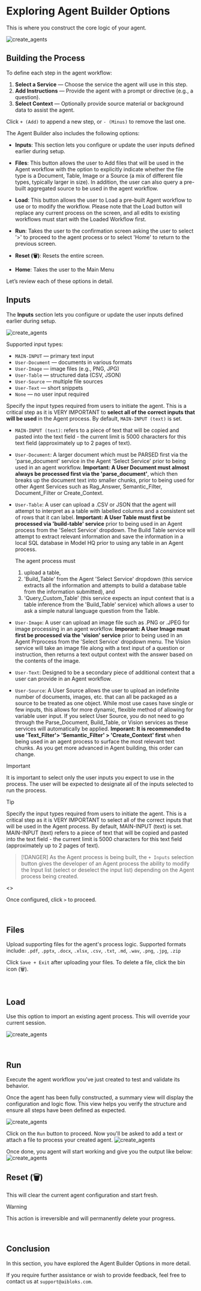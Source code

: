 # Exploring Agent Builder Options
This is where you construct the core logic of your agent.

![create_agents](agent/builder.png)

## Building the Process
To define each step in the agent workflow:

1. **Select a Service** — Choose the service the agent will use in this step.
2. **Add Instructions** — Provide the agent with a prompt or directive (e.g., a question).
3. **Select Context** — Optionally provide source material or background data to assist the agent.

Click `+ (Add)` to append a new step, or `- (Minus)` to remove the last one.

The Agent Builder also includes the following options:
- **Inputs**: This section lets you configure or update the user inputs defined earlier during setup.

- **Files**: This button allows the user to Add files that will be used in the Agent workflow with the option to explicitly indicate whether the file type is a Document, Table, Image or a Source (a mix of different file types, typically larger in size). In addition, the user can also query a pre-built aggregated source to be used in the agent workflow.

- **Load**: This button allows the user to Load a pre-built Agent workflow to use or to modify the workflow. Please note that the Load button will replace any current process on the screen, and all edits to existing workflows must start with the Loaded Workflow first.
  
- **Run**: Takes the user to the confirmation screen asking the user to select '>' to proceed to the agent process or to select 'Home' to return to the previous screen.
  
- **Reset (🗑️)**: Resets the entire screen.
  
- **Home**: Takes the user to the Main Menu

Let’s review each of these options in detail.

## Inputs
The **Inputs** section lets you configure or update the user inputs defined earlier during setup. 

![create_agents](agent/inputs.png)

Supported input types:
- `MAIN-INPUT` — primary text input
- `User-Document` — documents in various formats
- `User-Image` — image files (e.g., PNG, JPG)
- `User-Table` — structured data (CSV, JSON)
- `User-Source` — multiple file sources
- `User-Text` — short snippets
- `None` — no user input required

Specify the input types required from users to initiate the agent. This is a critical step as it is VERY IMPORTANT to **select all of the correct inputs that will be used** in the Agent process. By default, `MAIN-INPUT (text)` is set. 

- `MAIN-INPUT (text)`: refers to a piece of text that will be copied and pasted into the text field - the current limit is 5000 characters for this text field (approximately up to 2 pages of text).

- `User-Document`: A larger document which must be PARSED first via the 'parse_document' service in the Agent 'Select Service' prior to being used in an agent workflow. **Important: A User Document must almost always be processed first via the 'parse_document'**, which then breaks up the document text into smaller chunks, prior to being used for other Agent Services such as Rag_Answer, Semantic_Filter, Document_Filter or Create_Context.
     
- `User-Table`: A user can upload a .CSV or JSON that the agent will attempt to interpret as a table with labelled columns and a consistent set of rows that it can label. **Important: A User Table must first be processed via 'build-table' service** prior to being used in an Agent process from the 'Select Service' dropdown. The Build Table service will attempt to extract relevant information and save the information in a local SQL database in Model HQ prior to using any table in an Agent process.

  The agent process must 
    1) upload a table, 
    2) 'Build_Table' from the Agent 'Select Service' dropdown (this service extracts all the information and attempts to build a database table from the information submitted), and 
    3) 'Query_Custom_Table' (this service expects an input context that is a table inference from the 'Build_Table' service) which allows a user to ask a simple natural language question from the Table.
     
- `User-Image`: A user can upload an image file such as .PNG or .JPEG for image processing in an agent workflow. **Imporant: A User Image must first be processed via the 'vision' service** prior to being used in an Agent Prprocess from the 'Select Service' dropdown menu. The Vision service will take an image file along with a text input of a question or instruction, then returns a text output context with the answer based on the contents of the image.
     
- `User-Text`: Designed to be a secondary piece of additional context that a user can provide in an Agent workflow.
     
- `User-Source`: A User Source allows the user to upload an indefinite number of documents, images, etc. that can all be packaged as a source to be treated as one object. While most use cases have single or few inputs, this allows for more dynamic, flexible method of allowing for variable user input. If you select User Source, you do not need to go through the Parse_Document, Build_Table, or Vision services as these services will automatically be applied. **Imporant: It is recommended to use 'Text_Filter'> 'Semantic_Filter' > 'Create_Context' first** when being used in an agent process to surface the most relevant text chunks. As you get more advanced in Agent building, this order can change.

> [!IMPORTANT]
> It is important to select only the user inputs you expect to use in the process. The user will be expected to designate all of the inputs selected to run the process.

> [!Tip]
> Specify the input types required from users to initiate the agent. This is a critical step as it is VERY IMPORTANT to select all of the correct inputs that will be used in the Agent process. By default, MAIN-INPUT (text) is set. MAIN-INPUT (text) refers to a piece of text that will be copied and pasted into the text field - the current limit is 5000 characters for this text field (approximately up to 2 pages of text).

> [!DANGER]
> As the Agent process is being built, the `+ Inputs` selection button gives the developer of an Agent process the ability to modify the Input list (select or deselect the input list) depending on the Agent process being created.

<<SERVICE TABLE HERE>>

Once configured, click `>` to proceed.



&nbsp;

## Files
Upload supporting files for the agent's process logic. Supported formats include:
`.pdf`, `.pptx`, `.docx`, `.xlsx`, `.csv`, `.txt`, `.md`, `.wav`, `.png`, `.jpg`, `.zip`

Click `Save + Exit` after uploading your files. To delete a file, click the bin icon (🗑️).

&nbsp;


## Load
Use this option to import an existing agent process. This will override your current session.

![create_agents](agent/load.png)

&nbsp;

## Run
Execute the agent workflow you've just created to test and validate its behavior.

Once the agent has been fully constructed, a summary view will display the configuration and logic flow. This view helps you verify the structure and ensure all steps have been defined as expected.

![create_agents](agent/finalDemo.png)

Click on the `Run` button to proceed. Now you'll be asked to add a text or attach a file to process your created agent.
![create_agents](agent/runNext.png)

Once done, you agent will start working and give you the output like below:
![create_agents](agent/finalOutput.png)
&nbsp;

## Reset (🗑️)
This will clear the current agent configuration and start fresh.

> [!WARNING]  
> This action is irreversible and will permanently delete your progress.

&nbsp;

## Conclusion
In this section, you have explored the Agent Builder Options in more detail.

If you require further assistance or wish to provide feedback, feel free to contact us at `support@aibloks.com`.
